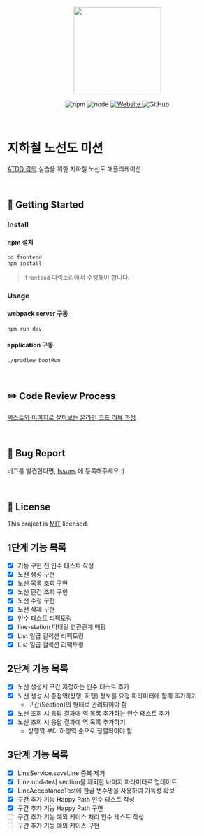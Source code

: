 <p align="center">
    <img width="200px;" src="https://raw.githubusercontent.com/woowacourse/atdd-subway-admin-frontend/master/images/main_logo.png"/>
</p>
<p align="center">
  <img alt="npm" src="https://img.shields.io/badge/npm-%3E%3D%205.5.0-blue">
  <img alt="node" src="https://img.shields.io/badge/node-%3E%3D%209.3.0-blue">
  <a href="https://edu.nextstep.camp/c/R89PYi5H" alt="nextstep atdd">
    <img alt="Website" src="https://img.shields.io/website?url=https%3A%2F%2Fedu.nextstep.camp%2Fc%2FR89PYi5H">
  </a>
  <img alt="GitHub" src="https://img.shields.io/github/license/next-step/atdd-subway-admin">
</p>

<br>

# 지하철 노선도 미션

[ATDD 강의](https://edu.nextstep.camp/c/R89PYi5H) 실습을 위한 지하철 노선도 애플리케이션

<br>

## 🚀 Getting Started

### Install

#### npm 설치

```
cd frontend
npm install
```

> `frontend` 디렉토리에서 수행해야 합니다.

### Usage

#### webpack server 구동

```
npm run dev
```

#### application 구동

```
./gradlew bootRun
```

<br>

## ✏️ Code Review Process

[텍스트와 이미지로 살펴보는 온라인 코드 리뷰 과정](https://github.com/next-step/nextstep-docs/tree/master/codereview)

<br>

## 🐞 Bug Report

버그를 발견한다면, [Issues](https://github.com/next-step/atdd-subway-admin/issues) 에 등록해주세요 :)

<br>

## 📝 License

This project is [MIT](https://github.com/next-step/atdd-subway-admin/blob/master/LICENSE.md) licensed.

## 1단계 기능 목록

- [x] 기능 구현 전 인수 테스트 작성
- [x] 노선 생성 구현
- [x] 노선 목록 조회 구현
- [x] 노선 단건 조회 구현
- [x] 노선 수정 구현
- [x] 노선 삭제 구현
- [x] 인수 테스트 리팩토링
- [x] line-station 다대일 연관관계 매핑
- [x] List<LineResponse> 일급 컬렉션 리팩토링
- [x] List<Station> 일급 컬렉션 리팩토링

## 2단계 기능 목록

- [x] 노선 생성시 구간 지정하는 인수 테스트 추가
- [x] 노선 생성 시 종점역(상행, 하행) 정보를 요청 파라미터에 함께 추가하기
    - 구간(Section)의 형태로 관리되어야 함
- [x] 노선 조회 시 응답 결과에 역 목록 추가하는 인수 테스트 추가
- [x] 노선 조회 시 응답 결과에 역 목록 추가하기
    - 상행역 부터 하행역 순으로 정렬되어야 함

## 3단계 기능 목록

- [x] LineService.saveLine 중복 제거
- [x] Line.update시 section을 제외한 나머지 파라미터로 업데이트
- [x] LineAcceptanceTest에 한글 변수명을 사용하여 가독성 확보
- [x] 구간 추가 기능 Happy Path 인수 테스트 작성
- [x] 구간 추가 기능 Happy Path 구현
- [ ] 구간 추가 기능 예외 케이스 처리 인수 테스트 작성
- [ ] 구간 추가 기능 예외 케이스 구현